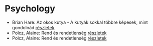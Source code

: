 # Psychology

- Brian Hare: Az okos kutya - A kutyák sokkal többre képesek, mint gondolnád [részletek](../_details/Brian%20Hare.md#id_1724)
- Polcz, Alaine: Rend és rendetlenség [részletek](../_details/Polcz%2C%20Alaine.md#id_1442)
- Polcz, Alaine: Rend és rendetlenség [részletek](../_details/Polcz%2C%20Alaine.md#id_1814)